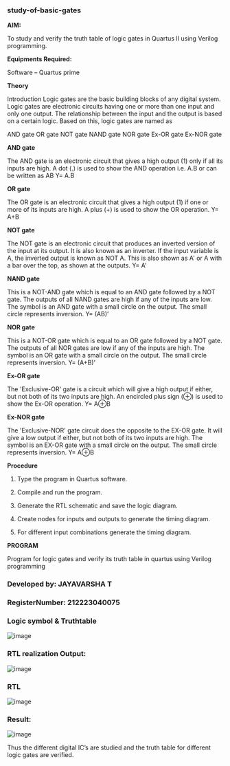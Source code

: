 ### study-of-basic-gates

**AIM:**

To study and verify the truth table of logic gates in Quartus II using Verilog programming.

**Equipments Required:**

Software – Quartus prime 

**Theory**

Introduction Logic gates are the basic building blocks of any digital system. Logic gates are electronic circuits having one or more than one input and only one output. The relationship between the input and the output is based on a certain logic. Based on this, logic gates are named as

AND gate OR gate NOT gate NAND gate NOR gate Ex-OR gate Ex-NOR gate

**AND gate**

The AND gate is an electronic circuit that gives a high output (1) only if all its inputs are high. A dot (.) is used to show the AND operation i.e. A.B or can be written as AB
Y= A.B

**OR gate** 

The OR gate is an electronic circuit that gives a high output (1) if one or more of its inputs are high. A plus (+) is used to show the OR operation.
Y= A+B

**NOT gate**

The NOT gate is an electronic circuit that produces an inverted version of the input at its output. It is also known as an inverter. If the input variable is A, the inverted output is known as NOT A. This is also shown as A' or A with a bar over the top, as shown at the outputs.
Y= A'

**NAND gate**

This is a NOT-AND gate which is equal to an AND gate followed by a NOT gate. The outputs of all NAND gates are high if any of the inputs are low. The symbol is an AND gate with a small circle on the output. The small circle represents inversion.
Y= (AB)’

**NOR gate**

This is a NOT-OR gate which is equal to an OR gate followed by a NOT gate. The outputs of all NOR gates are low if any of the inputs are high. The symbol is an OR gate with a small circle on the output. The small circle represents inversion.
Y= (A+B)’

**Ex-OR gate**

The 'Exclusive-OR' gate is a circuit which will give a high output if either, but not both of its two inputs are high. An encircled plus sign (⊕) is used to show the Ex-OR operation.
Y= A⊕B

**Ex-NOR gate**

The 'Exclusive-NOR' gate circuit does the opposite to the EX-OR gate. It will give a low output if either, but not both of its two inputs are high. The symbol is an EX-OR gate with a small circle on the output. The small circle represents inversion.
Y= A⊕B

**Procedure** 

1.	Type the program in Quartus software.

2.	Compile and run the program.

3.	Generate the RTL schematic and save the logic diagram.

4.	Create nodes for inputs and outputs to generate the timing diagram.

5.	For different input combinations generate the timing diagram.


**PROGRAM**

Program for logic gates and verify its truth table in quartus using Verilog programming

### Developed by: JAYAVARSHA T
### RegisterNumber: 212223040075
 
### Logic symbol & Truthtable
![image](https://github.com/jayavarsha23219/study-of-basic-gates/assets/150780319/c7020dc4-3a7a-41c1-89af-1896789571a0)

### RTL realization Output:
![image](https://github.com/jayavarsha23219/study-of-basic-gates/assets/150780319/2f3ceb41-337d-4343-8021-415ba7c481a9)


### RTL
![image](https://github.com/jayavarsha23219/study-of-basic-gates/assets/150780319/caa640ff-3a52-4f5b-a3a5-2aa810843e0f)

### Result:
![image](https://github.com/jayavarsha23219/study-of-basic-gates/assets/150780319/5e555969-6673-42f1-b62c-23a20c9e76c2)

Thus the different digital IC’s are studied and the truth table for different logic gates are verified.
